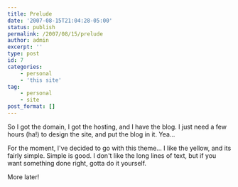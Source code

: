 ```yaml
---
title: Prelude
date: '2007-08-15T21:04:28-05:00'
status: publish
permalink: /2007/08/15/prelude
author: admin
excerpt: ''
type: post
id: 7
categories:
    - personal
    - 'this site'
tag:
    - personal
    - site
post_format: []
---
```

So I got the domain, I got the hosting, and I have the blog. I just need a few hours (ha!) to design the site, and put the blog in it. Yea...

For the moment, I've decided to go with this theme... I like the yellow, and its fairly simple. Simple is good. I don't like the long lines of text, but if you want something done right, gotta do it yourself.

More later!